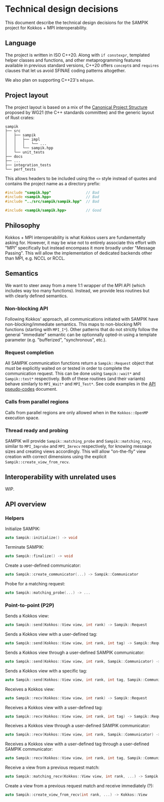 # Technical design decisions

This document describe the technical design decisions for the SAMPIK project for Kokkos + MPI interoperability.


## Language

The project is written in ISO C++20. Along with `if constexpr`, templated helper classes and functions, and other metaprogramming features available in previous standard versions, C++20 offers `concept`s and `requires` clauses that let us avoid SFINAE coding patterns altogether.

We also plan on supporting C++23's `mdspan`.


## Project layout

The project layout is based on a mix of the [Canonical Project Structure](https://www.open-std.org/jtc1/sc22/wg21/docs/papers/2018/p1204r0.html) proposed by WG21 (the C++ standards committee) and the generic layout of Rust crates:
```
sampik
├── src
│   ├── sampik
│   │   ├── impl
│   │   │   └── ...
│   │   └── sampik.hpp
│   └── unit_tests
├── docs
├── ...
├── integration_tests
└── perf_tests
```

This allows headers to be included using the `<>` style instead of quotes and contains the project name as a directory prefix:
```cpp
#include "sampik.hpp"                // Bad
#include <sampik.hpp>                // Bad
#include "../src/sampik/sampik.hpp"  // Bad

#include <sampik/sampik.hpp>         // Good
```


## Philosophy

Kokkos + MPI interoperability is what Kokkos users are fundamentally asking for. However, it may be wise not to entirely associate this effort with "MPI" specifically but instead encompass it more broadly under "Message Passing". This will allow the implementation of dedicated backends other than MPI, e.g. NCCL or RCCL.


## Semantics

We want to steer away from a mere 1:1 wrapper of the MPI API (which includes way too many functions). Instead, we provide less routines but with clearly defined semantics.

### Non-blocking API

Following Kokkos' approach, all communications initiated with SAMPIK have non-blocking/immediate semantics. This maps to non-blocking MPI functions (starting with `MPI_I*`). Other patterns that do not strictly follow the general "immediate" semantic can be optionnally opted-in using a template parameter (e.g. "bufferized", "synchronous", etc.).

### Request completion

All SAMPIK communication functions return a `Sampik::Request` object that must be explicitly waited on or tested in order to complete the communication request. This can be done using `Sampik::wait*` and `Sampik::test*` respectively. Both of these routines (and their variants) behave similarly to `MPI_Wait*` and `MPI_Test*`.
See code examples in the [API pseudo-codes](./API_CODE_EXAMPLES.md) document.

### Calls from parallel regions

Calls from parallel regions are only allowed when in the `Kokkos::OpenMP` execution space.

### Thread ready and probing

SAMPIK will provide `Sampik::matching_probe` and `Sampik::matching_recv`, similar to `MPI_Improbe` and `MPI_Imrecv` respectively, for knowing message sizes and creating views accordingly. This will allow "on-the-fly" view creation with correct dimensions using the explicit `Sampik::create_view_from_recv`.


## Interoperability with unrelated uses

WIP.


## API overview

### Helpers

Initialize SAMPIK:
```cpp
auto Sampik::initialize() -> void
```
Terminate SAMPIK:
```cpp
auto Sampik::finalize() -> void
```
Create a user-defined communicator:
```cpp
auto Sampik::create_communicator(...) -> Sampik::Communicator
```
Probe for a matching request:
```cpp
auto Sampik::matching_probe(...) -> ...
```

### Point-to-point (P2P)

Sends a Kokkos view:
```cpp
auto Sampik::send(Kokkos::View view, int rank) -> Sampik::Request
```
Sends a Kokkos view with a user-defined tag:
```cpp
auto Sampik::send(Kokkos::View view, int rank, int tag) -> Sampik::Request
```
Sends a Kokkos view through a user-defined SAMPIK communicator:
```cpp
auto Sampik::send(Kokkos::View view, int rank, Sampik::Communicator) -> Sampik::Request
```
Sends a Kokkos view with a specific tag:
```cpp
auto Sampik::send(Kokkos::View view, int rank, int tag, Sampik::Communicator) -> Sampik::Request
```

Receives a Kokkos view:
```cpp
auto Sampik::recv(Kokkos::View view, int rank) -> Sampik::Request
```
Receives a Kokkos view with a user-defined tag:
```cpp
auto Sampik::recv(Kokkos::View view, int rank, int tag) -> Sampik::Request
```
Receives a Kokkos view through a user-defined SAMPIK communicator:
```cpp
auto Sampik::recv(Kokkos::View view, int rank, Sampik::Communicator) -> Sampik::Request
```
Receives a Kokkos view with a user-defined tag through a user-defined SAMPIK communicator:
```cpp
auto Sampik::recv(Kokkos::View view, int rank, int tag, Sampik::Communicator) -> Sampik::Request
```
Receive a view from a previous request match:
```cpp
auto Sampik::matching_recv(Kokkos::View view, int rank, ...) -> Sampik::Request
```

Create a view from a previous request match and receive immediately (?):
```cpp
auto Sampik::create_view_from_recv(int rank, ...) -> Kokkos::View
```
